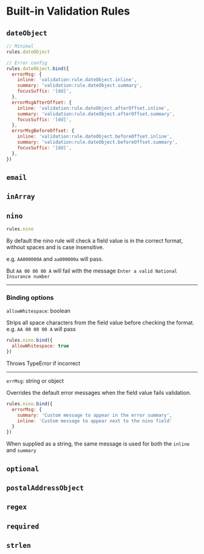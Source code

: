 # Built-in Validation Rules

## `dateObject`

```javascript
// Minimal
rules.dateObject

// Error config
rules.dateObject.bind({
  errorMsg: {
    inline: 'validation:rule.dateObject.inline',
    summary: 'validation:rule.dateObject.summary',
    focusSuffix: '[dd]',
  },
  errorMsgAfterOffset: {
    inline: 'validation:rule.dateObject.afterOffset.inline',
    summary: 'validation:rule.dateObject.afterOffset.summary',
    focusSuffix: '[dd]',
  },
  errorMsgBeforeOffset: {
    inline: 'validation:rule.dateObject.beforeOffset.inline',
    summary: 'validation:rule.dateObject.beforeOffset.summary',
    focusSuffix: '[dd]',
  },
})
```


## `email`

## `inArray`

## `nino`

```javascript
rules.nino
```

By default the nino rule will check a field value is in the correct format, without spaces and is case insensitive. 

e.g. `AA000000A` and `aa000000a` will pass.

But `AA 00 00 00 A` will fail with the message `Enter a valid National Insurance number`  

---

### Binding options 

`allowWhitespace`: boolean

Strips all space characters from the field value before checking the format. e.g. `AA 00 00 00 A` will pass

```javascript
rules.nino.bind({
  allowWhitespace: true
})
```

Throws TypeError if incorrect

---

`errMsg`: string or object

Overrides the default error messages when the field value fails validation.

```javascript
rules.nino.bind({
  errorMsg: {
    summary: 'Custom message to appear in the error summary',
    inline: 'Custom message to appear next to the nino field'
  }
})
```

When supplied as a string, the same message is used for both the `inline` and `summary`

## `optional`

## `postalAddressObject`

## `regex`

## `required`

## `strlen`
